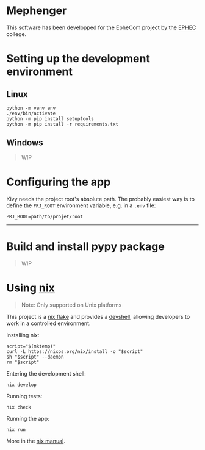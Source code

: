# Mephenger

This software has been developped for the EpheCom project by the
[EPHEC](ephec.be) college.

# Setting up the development environment

## Linux

```shell
python -m venv env
./env/bin/activate
python -m pip install setuptools
python -m pip install -r requirements.txt
```

## Windows

> WIP

# Configuring the app

Kivy needs the project root's absolute path. The probably easiest way is to
define the `PRJ_ROOT` environment variable, e.g. in a `.env` file:

```shell
PRJ_ROOT=path/to/projet/root
```

---

# Build and install pypy package

> WIP

# Using [nix](https://nixos.org/explore.html)

> Note: Only supported on Unix platforms

This project is a [nix flake](https://nixos.wiki/wiki/Flakes) and provides a
[devshell](https://github.com/numtide/devshell), allowing developers to work
in a controlled environment.

Installing nix:

```shell
script="$(mktemp)"
curl -L https://nixos.org/nix/install -o "$script"
sh "$script" --daemon
rm "$script"
```

Entering the development shell:

```shell
nix develop
```

Running tests:

```shell
nix check
```

Running the app:

```shell
nix run
```

More in the [nix manual](https://nixos.org/manual/nix/stable/).
